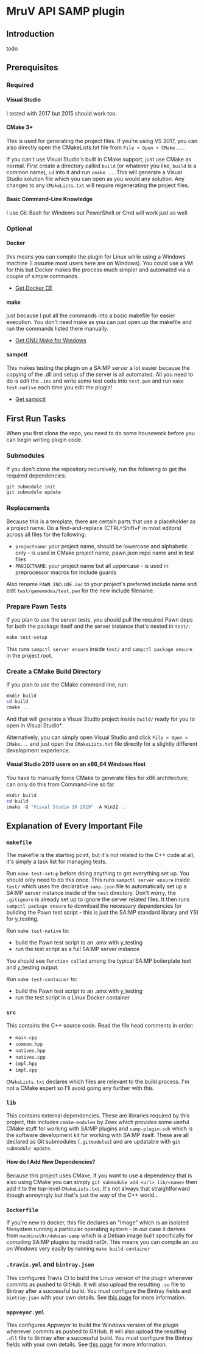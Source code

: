 # MruV API SAMP plugin

## Introduction
 
todo

## Prerequisites

### Required

#### Visual Studio

I tested with 2017 but 2015 should work too.

#### CMake 3+

This is used for generating the project files. If you're using VS 2017, you can also directly open the CMakeLists.txt
file from `File > Open > CMake...`.

If you can't use Visual Studio's built in CMake support, just use CMake as normal. First create a directory called
`build` (or whatever you like, `build` is a common name), `cd` into it and run `cmake ..`. This will generate a Visual
Studio solution file which you can open as you would any solution. Any changes to any `CMakeLists.txt` will require
regenerating the project files.

#### Basic Command-Line Knowledge

I use Git-Bash for Windows but PowerShell or Cmd will work just as well.

### Optional

#### Docker

this means you can compile the plugin for Linux while using a Windows machine (I assume most users here are on Windows).
You could use a VM for this but Docker makes the process much simpler and automated via a couple of simple commands.

- [Get Docker CE](https://docs.docker.com/install/)

#### make

just because I put all the commands into a basic makefile for easier execution. You don't need make as you can just open
up the makefile and run the commands listed there manually.

- [Get GNU Make for Windows](http://gnuwin32.sourceforge.net/downlinks/make.php)

#### sampctl

This makes testing the plugin on a SA:MP server a lot easier because the copying of the .dll and setup of the server is
all automated. All you need to do is edit the `.inc` and write some test code into `test.pwn` and run `make test-native`
each time you edit the plugin!

- [Get sampctl](http://sampctl.com/)

## First Run Tasks

When you first clone the repo, you need to do some housework before you can begin writing plugin code.

### Submodules

If you don't clone the repository recursively, run the following to get the required dependencies:

```powershell
git submodule init
git submodule update
```

### Replacements

Because this is a template, there are certain parts that use a placeholder as a project name. Do a find-and-replace
(CTRL+Shift+F in most editors) across all files for the following:

- `projectname`: your project name, should be lowercase and alphabetic only - is used in CMake project name, pawn.json
  repo name and in test files
- `PROJECTNAME`: your project name but all uppercase - is used in preprocessor macros for include guards

Also rename `PAWN_INCLUDE.inc` to your project's preferred include name and edit `test/gamemodes/test.pwn` for the new
include filename.

### Prepare Pawn Tests

If you plan to use the server tests, you should pull the required Pawn deps for both the package itself and the server
instance that's nested in `test/`:

```powershell
make test-setup
```

This runs `sampctl server ensure` inside `test/` and `sampctl package ensure` in the project root.

### Create a CMake Build Directory

If you plan to use the CMake command line, run:

```powershell
mkdir build
cd build
cmake ..
```


And that will generate a Visual Studio project inside `build/` ready for you to open in Visual Studio*.

Alternatively, you can simply open Visual Studio and click `File > Open > CMake...` and just open the `CMakeLists.txt`
file directly for a slightly different development experience.

#### Visual Studio 2019 users on an x86_64 Windows Host
You have to manually force CMake to generate files for x86 architecture; can only do this from Command-line so far.

```powershell
mkdir build
cd build
cmake -G "Visual Studio 16 2019" -A Win32 ..
```


## Explanation of Every Important File

### `makefile`

The makefile is the starting point, but it's not related to the C++ code at all, it's simply a task list for managing
tests.

Run `make test-setup` before doing anything to get everything set up. You should only need to do this once. This runs
`sampctl server ensure` inside `test/` which uses the declarative `samp.json` file to automatically set up a SA:MP
server instance inside of the `test` directory. Don't worry, the `.gitignore` is already set up to ignore the server
related files. It then runs `sampctl package ensure` to download the necessary dependencies for building the Pawn test
script - this is just the SA:MP standard library and YSI for y_testing.

Run `make test-native` to:

- build the Pawn test script to an .amx with y_testing
- run the test script as a full SA:MP server instance

You should see `Function called` among the typical SA:MP boilerplate text and y_testing output.

Run `make test-container` to:

- build the Pawn test script to an .amx with y_testing
- run the test script in a Linux Docker container

### `src`

This contains the C++ source code. Read the file head comments in order:

- `main.cpp`
- `common.hpp`
- `natives.hpp`
- `natives.cpp`
- `impl.hpp`
- `impl.cpp`

`CMakeLists.txt` declares which files are relevant to the build process. I'm not a CMake expert so I'll avoid going any
further with this.

### `lib`

This contains external dependencies. These are libraries required by this project, this includes `cmake-modules` by Zeex
which provides some useful CMake stuff for working with SA:MP plugins and `samp-plugin-sdk` which is the software
development kit for working with SA:MP itself. These are all declared as Git submodules (`.gitmodules`) and are
updatable with `git submodule update`.

#### How do I Add New Dependencies?

Because this project uses CMake, if you want to use a dependency that is also using CMake you can simply
`git submodule add <url> lib/<name>` then add it to the top-level `CMakeLists.txt`. It's not always that straightforward
though annoyingly but that's just the way of the C++ world...

### `Dockerfile`

If you're new to docker, this file declares an "Image" which is an isolated filesystem running a particular operating
system - in our case it derives from `maddinat0r/debian-samp` which is a Debian image built specifically for compiling
SA:MP plugins by maddinat0r. This means you can compile an .so on Windows very easily by running `make build-container`

### `.travis.yml` and `bintray.json`

This configures Travis CI to build the Linux version of the plugin whenever commits as pushed to GitHub. It will also
upload the resulting `.so` file to Bintray after a successful build. You must configure the Bintray fields and
`bintray.json` with your own details. See [this page](https://docs.travis-ci.com/user/deployment/bintray/) for more
information.

### `appveyor.yml`

This configures Appveyor to build the Windows version of the plugin whenever commits as pushed to GitHub. It will also
upload the resulting `.dll` file to Bintray after a successful build. You must configure the Bintray fields with your
own details. See [this page](https://www.appveyor.com/docs/deployment/bintray/) for more information.
